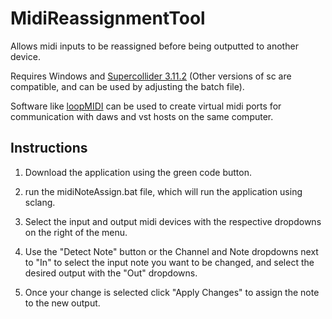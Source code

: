 # MidiReassignmentTool
Allows midi inputs to be reassigned before being outputted to another device. 


Requires Windows and [Supercollider 3.11.2](https://supercollider.github.io/download) (Other versions of sc are compatible, and can be used by adjusting the batch file). 

Software like [loopMIDI](https://www.tobias-erichsen.de/software/loopmidi.html) can be used to create virtual midi ports for communication with daws and vst hosts on the same computer. 

## Instructions

1. Download the application using the green code button. 

2. run the midiNoteAssign.bat file, which will run the application using sclang.

3. Select the input and output midi devices with the respective dropdowns on the right of the menu. 

4. Use the "Detect Note" button or the Channel and Note dropdowns next to "In" to select the input note you want to be changed, and select the desired output with the "Out" dropdowns.

5. Once your change is selected click "Apply Changes" to assign the note to the new output.
